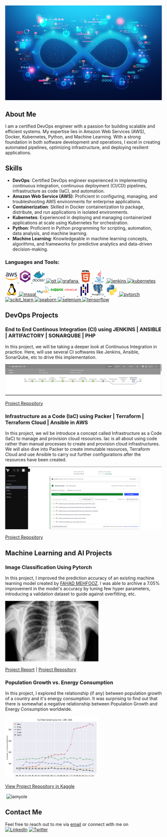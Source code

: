 <!-- # Hi there 👋 -->

![alt text](resources/image.jpeg)

## About Me

I am a certified DevOps engineer with a passion for building scalable and efficient systems. My expertise lies in Amazon Web Services (AWS), Docker, Kubernetes, Python, and Machine Learning. With a strong foundation in both software development and operations, I excel in creating automated pipelines, optimizing infrastructure, and deploying resilient applications.

## Skills

- **DevOps**: Certified DevOps engineer experienced in implementing continuous integration, continuous deployment (CI/CD) pipelines, infrastructure as code (IaC), and automation.
- **Amazon Web Service (AWS)**: Proficient in configuring, managing, and troubleshooting AWS environments for enterprise applications.
- **Containerization**: Skilled in Docker containerization to package, distribute, and run applications in isolated environments.
- **Kubernetes**: Experienced in deploying and managing containerized applications at scale using Kubernetes for orchestration.
- **Python**: Proficient in Python programming for scripting, automation, data analysis, and machine learning.
- **Machine Learning**: Knowledgeable in machine learning concepts, algorithms, and frameworks for predictive analytics and data-driven decision-making.

<h3 align="left">Languages and Tools:</h3>
<p align="left"> <a href="https://aws.amazon.com" target="_blank" rel="noreferrer"> <img src="https://raw.githubusercontent.com/devicons/devicon/master/icons/amazonwebservices/amazonwebservices-original-wordmark.svg" alt="aws" width="40" height="40"/> </a> <a href="https://www.w3schools.com/cs/" target="_blank" rel="noreferrer"> <img src="https://raw.githubusercontent.com/devicons/devicon/master/icons/csharp/csharp-original.svg" alt="csharp" width="40" height="40"/> </a> <a href="https://www.docker.com/" target="_blank" rel="noreferrer"> <img src="https://raw.githubusercontent.com/devicons/devicon/master/icons/docker/docker-original-wordmark.svg" alt="docker" width="40" height="40"/> </a> <a href="https://git-scm.com/" target="_blank" rel="noreferrer"> <img src="https://www.vectorlogo.zone/logos/git-scm/git-scm-icon.svg" alt="git" width="40" height="40"/> </a> <a href="https://grafana.com" target="_blank" rel="noreferrer"> <img src="https://www.vectorlogo.zone/logos/grafana/grafana-icon.svg" alt="grafana" width="40" height="40"/> </a> <a href="https://www.w3.org/html/" target="_blank" rel="noreferrer"> <img src="https://raw.githubusercontent.com/devicons/devicon/master/icons/html5/html5-original-wordmark.svg" alt="html5" width="40" height="40"/> </a> <a href="https://www.java.com" target="_blank" rel="noreferrer"> <img src="https://raw.githubusercontent.com/devicons/devicon/master/icons/java/java-original.svg" alt="java" width="40" height="40"/> </a> <a href="https://www.jenkins.io" target="_blank" rel="noreferrer"> <img src="https://www.vectorlogo.zone/logos/jenkins/jenkins-icon.svg" alt="jenkins" width="40" height="40"/> </a> <a href="https://kubernetes.io" target="_blank" rel="noreferrer"> <img src="https://www.vectorlogo.zone/logos/kubernetes/kubernetes-icon.svg" alt="kubernetes" width="40" height="40"/> </a> <a href="https://www.linux.org/" target="_blank" rel="noreferrer"> <img src="https://raw.githubusercontent.com/devicons/devicon/master/icons/linux/linux-original.svg" alt="linux" width="40" height="40"/> </a> <a href="https://www.microsoft.com/en-us/sql-server" target="_blank" rel="noreferrer"> <img src="https://www.svgrepo.com/show/303229/microsoft-sql-server-logo.svg" alt="mssql" width="40" height="40"/> </a> <a href="https://www.mysql.com/" target="_blank" rel="noreferrer"> <img src="https://raw.githubusercontent.com/devicons/devicon/master/icons/mysql/mysql-original-wordmark.svg" alt="mysql" width="40" height="40"/> </a> <a href="https://www.nginx.com" target="_blank" rel="noreferrer"> <img src="https://raw.githubusercontent.com/devicons/devicon/master/icons/nginx/nginx-original.svg" alt="nginx" width="40" height="40"/> </a> <a href="https://www.oracle.com/" target="_blank" rel="noreferrer"> <img src="https://raw.githubusercontent.com/devicons/devicon/master/icons/oracle/oracle-original.svg" alt="oracle" width="40" height="40"/> </a> <a href="https://pandas.pydata.org/" target="_blank" rel="noreferrer"> <img src="https://raw.githubusercontent.com/devicons/devicon/2ae2a900d2f041da66e950e4d48052658d850630/icons/pandas/pandas-original.svg" alt="pandas" width="40" height="40"/> </a> <a href="https://www.postgresql.org" target="_blank" rel="noreferrer"> <img src="https://raw.githubusercontent.com/devicons/devicon/master/icons/postgresql/postgresql-original-wordmark.svg" alt="postgresql" width="40" height="40"/> </a> <a href="https://www.python.org" target="_blank" rel="noreferrer"> <img src="https://raw.githubusercontent.com/devicons/devicon/master/icons/python/python-original.svg" alt="python" width="40" height="40"/> </a> <a href="https://pytorch.org/" target="_blank" rel="noreferrer"> <img src="https://www.vectorlogo.zone/logos/pytorch/pytorch-icon.svg" alt="pytorch" width="40" height="40"/> </a> <a href="https://scikit-learn.org/" target="_blank" rel="noreferrer"> <img src="https://upload.wikimedia.org/wikipedia/commons/0/05/Scikit_learn_logo_small.svg" alt="scikit_learn" width="40" height="40"/> </a> <a href="https://seaborn.pydata.org/" target="_blank" rel="noreferrer"> <img src="https://seaborn.pydata.org/_images/logo-mark-lightbg.svg" alt="seaborn" width="40" height="40"/> </a> <a href="https://www.selenium.dev" target="_blank" rel="noreferrer"> <img src="https://raw.githubusercontent.com/detain/svg-logos/780f25886640cef088af994181646db2f6b1a3f8/svg/selenium-logo.svg" alt="selenium" width="40" height="40"/> </a> <a href="https://www.tensorflow.org" target="_blank" rel="noreferrer"> <img src="https://www.vectorlogo.zone/logos/tensorflow/tensorflow-icon.svg" alt="tensorflow" width="40" height="40"/> </a> </p>

## DevOps Projects

### End to End Continous Integration (CI) using JENKINS | ANSIBLE | ARTIFACTORY | SONARQUBE | PHP

In this project, we will be taking a deeper look at Continuous Integration in practice. Here, will use several CI softwares like Jenkins, Ansible, SonarQube, etc to drive this implementation.

<img src="resources/cicd_project.png" alt="Project Image" width="550">

[Project Repository](https://github.com/iamYole/DIO-DevOps-Projects/blob/main/Project%2018%20-%20End%20to%20End%20Continous%20Intergration%20Project/README.md)

### Infrastructure as a Code (IaC) using Packer | Terraform | Terraform Cloud | Ansible in AWS

In this project, we wil be introduce a concept called Infrastructure as a Code (IaC) to manage and provision cloud resources. Iac is all about using code rather than manual processes to create and provision cloud infrastructures. We will also dive into Packer to create immutable resources, Terraform Cloud and use Ansible to carry out further configurations after the resources have been created.

<img src="resources/devop_proj_2.png" alt="Project Image" width="550">

[Project Repository](https://github.com/iamYole/DIO-DevOps-Projects/blob/main/Project%2016%20-%20Infrastructure%20as%20a%20Code%20using%20Terraform/README.md)

<!-- ### Project Name 2

Brief description of the project.

![Project 2 Image](https://project-2-image-url.com)

[Project 2 Repository](https://github.com/yourusername/project-2) -->

## Machine Learning and AI Projects

### Image Classification Using Pytorch

In this project, I improved the prediction accuracy of an existing machine learning model created by [FAHAD MEHFOOZ](https://www.kaggle.com/code/fahadmehfoooz/pneumonia-classification-using-pytorch/notebook). I was able to archive a 7.05% improvement in the model's accuracy by tuning few hyper parameters, introducing a validation dataset to guide against overfitting, etc.

<img src="resources/chest_xray.png" alt="Project Image" width="300"/>

[Project Report](https://github.com/iamYole/iamyole.github.io/blob/main/documents/Poster.pdf) |
[Project Repository](https://github.com/yourusername/project-1)

### Population Growth vs. Energy Consumption

In this project, I explored the relationship (if any) between population growth of a country and it's energy consumption. It was surprising to find out that there is somewhat a negative relationship between Population Growth and Energy Consumption worldwide.

<img src="resources/energy_consumption.png" alt="Project Image" width="300" height="200">

[View Project Repository in Kaggle](https://www.kaggle.com/code/gideonovuzorie/population-growth-vs-energy-consumption)

<p>&nbsp;<img align="center" src="https://github-readme-stats.vercel.app/api?username=iamyole&show_icons=true&locale=en" alt="iamyole" /></p>

## Contact Me

Feel free to reach out to me via [email](mailto:gideonovuzorie@gmail.com) or connect with me on  
[![LinkedIn](https://img.shields.io/badge/LinkedIn-Connect-blue)](https://www.linkedin.com/in/gideon-ovuzorie/)
[![Twitter](https://img.shields.io/twitter/follow/Awesone_Yole)](https://twitter.com/awesome_yole)
